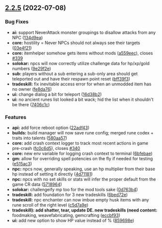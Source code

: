 ## [2.2.5](https://github.com/landoftherair/lotr2/compare/v2.2.4...v2.2.5) (2022-07-08)


### Bug Fixes

* **ai:** support NeverAttack monster groupings to disallow attacks from any NPC ([134d9ea](https://github.com/landoftherair/lotr2/commit/134d9eaf5ed0cb82cc964cfba72d4dff5d5dcc9a))
* **core:** hostility = Never NPCs should not always see their targets ([03e4f21](https://github.com/landoftherair/lotr2/commit/03e4f21b3bb998b7fdeb628889d6fa3e695f449e))
* **core:** itemhelper somehow gets items without mods ([a559eec](https://github.com/landoftherair/lotr2/commit/a559eec1aaa5ac72a052e71dda45ee022a69510d)), closes [#339](https://github.com/landoftherair/lotr2/issues/339)
* **solokar:** npcs will now correctly utilize challenge data for hp/xp/gold numbers ([9e29f2e](https://github.com/landoftherair/lotr2/commit/9e29f2e4cacd5629e77a93628c3a798292e87b63))
* **sub:** players without a sub entering a sub-only area should get teleported out and have their respawn point reset ([bff39f3](https://github.com/landoftherair/lotr2/commit/bff39f38ff24ee1e3dc5ef898c968bd1f8d78a88))
* **tradeskill:** fix inevitable access error for when an unmodded item has no owner ([fe8da76](https://github.com/landoftherair/lotr2/commit/fe8da768b2b8d8d1f8089e13ee4c060aaacc5eb4))
* **ui:** change dialog a bit for teleport ([16d38b2](https://github.com/landoftherair/lotr2/commit/16d38b2bce4a6610c12a5dbf712bddceca2385a7))
* **ui:** no ancient runes list looked a bit wack; hid the list when it shouldn't be there ([7406c1c](https://github.com/landoftherair/lotr2/commit/7406c1c89aab21c473dc36022e2a841a947d028c))


### Features

* **api:** add force reboot option ([22adf43](https://github.com/landoftherair/lotr2/commit/22adf43cae015a8eab55c84bb3254b6c9e51c789))
* **builds:** build manager will now save rune config; merged rune codex + traits into talents ([580aa57](https://github.com/landoftherair/lotr2/commit/580aa57615683a59327a1d2e37b7068f3065d592))
* **core:** add crash context logger to track most recent actions in game pre-crash ([fc0c6d5](https://github.com/landoftherair/lotr2/commit/fc0c6d537337c0f4d7c36ad03f9f8b89f5c4060c)), closes [#340](https://github.com/landoftherair/lotr2/issues/340)
* **core:** new env variable for logging crash context to terminal ([6bfebae](https://github.com/landoftherair/lotr2/commit/6bfebae6e0ad8c97f746226da66102cfbd2dff7b))
* **gm:** allow for overriding spell potencies on the fly if needed for testing ([e515ac3](https://github.com/landoftherair/lotr2/commit/e515ac3ef0d8ce541e7d3e96be4cb8ef973bfadc))
* **npc:** npcs now, generally speaking, use an hp multiplier from their base hp instead of setting it directly ([4d71181](https://github.com/landoftherair/lotr2/commit/4d7118149eebe505f13429730b9acec8556ca15b))
* **npc:** npcs with no set skills or stats will infer the proper default from the game CR data ([5718964](https://github.com/landoftherair/lotr2/commit/5718964216dd8b5f7d0c8c427ceeaa165bbaf92d))
* **solokar:** challengeify mp too for the mod tools sake ([0d763b4](https://github.com/landoftherair/lotr2/commit/0d763b46ebd52501944eaa17575550e5e308b122))
* **tradeskill:** add foundation for 3 new tradeskills ([6bed72e](https://github.com/landoftherair/lotr2/commit/6bed72efc9a5c0a9fbe76e0b9ebfee0a63045764))
* **tradeskill:** npc enchanter can now imbue empty husk items with any rune scroll of the right level ([c5d7a9e](https://github.com/landoftherair/lotr2/commit/c5d7a9e8bfdae31fb68f4818acc8f6d5fd53c21b))
* **tradeskill): add shatter, tear, update DE. new tradeskills (need content:** foodmaking, weavefabricating, gemcrafting ([eccbf93](https://github.com/landoftherair/lotr2/commit/eccbf9329b21cc1be17d574d8b907289f1cb6906))
* **ui:** add new option to show HP value instead of % ([859698e](https://github.com/landoftherair/lotr2/commit/859698ee5148381610a70c8cc08c39324d53dbc7))



